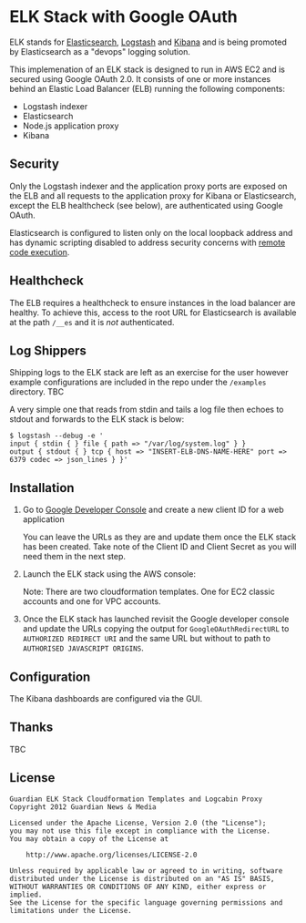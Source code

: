 ELK Stack with Google OAuth
===========================

ELK stands for [Elasticsearch][1], [Logstash][2] and [Kibana][3] and is being promoted by Elasticsearch as a "devops" logging solution.

This implemenation of an ELK stack is designed to run in AWS EC2 and is secured using Google OAuth 2.0. It consists of one or more instances behind an Elastic Load Balancer (ELB) running the following components:

* Logstash indexer
* Elasticsearch
* Node.js application proxy
* Kibana

Security
--------

Only the Logstash indexer and the application proxy ports are exposed on the ELB and all requests to the application proxy for Kibana or Elasticsearch, except the ELB healthcheck (see below), are authenticated using Google OAuth.

Elasticsearch is configured to listen only on the local loopback address and has dynamic scripting disabled to address security concerns with [remote code execution][4].

Healthcheck
-----------

The ELB requires a healthcheck to ensure instances in the load balancer are healthy. To achieve this, access to the root URL for Elasticsearch is available at the path `/__es` and it is *not* authenticated.

Log Shippers
------------

Shipping logs to the ELK stack are left as an exercise for the user however example configurations are included in the repo under the `/examples` directory. TBC

A very simple one that reads from stdin and tails a log file then echoes to stdout and forwards to the ELK stack is below:

```
$ logstash --debug -e '
input { stdin { } file { path => "/var/log/system.log" } }
output { stdout { } tcp { host => "INSERT-ELB-DNS-NAME-HERE" port => 6379 codec => json_lines } }'
```

Installation
------------

1. Go to [Google Developer Console][5] and create a new client ID for a web application

   You can leave the URLs as they are and update them once the ELK stack has been created. Take note of the Client ID and Client Secret as you will need them in the next step.

2. Launch the ELK stack using the AWS console:

   Note: There are two cloudformation templates. One for EC2 classic accounts and one for VPC accounts.

3. Once the ELK stack has launched revisit the Google developer console and update the URLs copying the output for `GoogleOAuthRedirectURL` to `AUTHORIZED REDIRECT URI` and the same URL but without to path to `AUTHORISED JAVASCRIPT ORIGINS`.

Configuration
-------------

The Kibana dashboards are configured via the GUI.

Thanks
------

TBC

License
-------

    Guardian ELK Stack Cloudformation Templates and Logcabin Proxy
    Copyright 2012 Guardian News & Media

    Licensed under the Apache License, Version 2.0 (the "License");
    you may not use this file except in compliance with the License.
    You may obtain a copy of the License at

        http://www.apache.org/licenses/LICENSE-2.0

    Unless required by applicable law or agreed to in writing, software
    distributed under the License is distributed on an "AS IS" BASIS,
    WITHOUT WARRANTIES OR CONDITIONS OF ANY KIND, either express or implied.
    See the License for the specific language governing permissions and
    limitations under the License.

[1]: <http://www.elasticsearch.org/> "Elasticsearch"
[2]: <http://logstash.net/> "Logstash"
[3]: <http://www.elasticsearch.org/overview/kibana/> "Kibana"
[4]: <http://www.elasticsearch.org/guide/en/elasticsearch/reference/current/modules-scripting.html> "ES Scripting"
[5]: <https://console.developers.google.com> "Google Developer Console"
